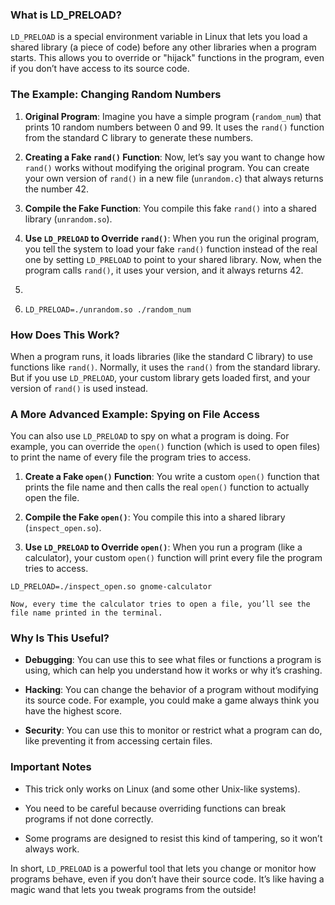 
### What is LD_PRELOAD?

`LD_PRELOAD` is a special environment variable in Linux that lets you load a shared library (a piece of code) before any other libraries when a program starts. This allows you to override or "hijack" functions in the program, even if you don’t have access to its source code.

### The Example: Changing Random Numbers

1. **Original Program**: Imagine you have a simple program (`random_num`) that prints 10 random numbers between 0 and 99. It uses the `rand()` function from the standard C library to generate these numbers.
    
2. **Creating a Fake `rand()` Function**: Now, let’s say you want to change how `rand()` works without modifying the original program. You can create your own version of `rand()` in a new file (`unrandom.c`) that always returns the number 42.
    
3. **Compile the Fake Function**: You compile this fake `rand()` into a shared library (`unrandom.so`).
    
4. **Use `LD_PRELOAD` to Override `rand()`**: When you run the original program, you tell the system to load your fake `rand()` function instead of the real one by setting `LD_PRELOAD` to point to your shared library. Now, when the program calls `rand()`, it uses your version, and it always returns 42.
5. 
6. `LD_PRELOAD=./unrandom.so ./random_num`
### How Does This Work?

When a program runs, it loads libraries (like the standard C library) to use functions like `rand()`. Normally, it uses the `rand()` from the standard library. But if you use `LD_PRELOAD`, your custom library gets loaded first, and your version of `rand()` is used instead.

### A More Advanced Example: Spying on File Access

You can also use `LD_PRELOAD` to spy on what a program is doing. For example, you can override the `open()` function (which is used to open files) to print the name of every file the program tries to access.

1. **Create a Fake `open()` Function**: You write a custom `open()` function that prints the file name and then calls the real `open()` function to actually open the file.
    
2. **Compile the Fake `open()`**: You compile this into a shared library (`inspect_open.so`).
    
3. **Use `LD_PRELOAD` to Override `open()`**: When you run a program (like a calculator), your custom `open()` function will print every file the program tries to access.
    
``LD_PRELOAD=./inspect_open.so gnome-calculator``
    
	Now, every time the calculator tries to open a file, you’ll see the file name printed in the terminal.
    

### Why Is This Useful?

- **Debugging**: You can use this to see what files or functions a program is using, which can help you understand how it works or why it’s crashing.
    
- **Hacking**: You can change the behavior of a program without modifying its source code. For example, you could make a game always think you have the highest score.
    
- **Security**: You can use this to monitor or restrict what a program can do, like preventing it from accessing certain files.
    

### Important Notes

- This trick only works on Linux (and some other Unix-like systems).
    
- You need to be careful because overriding functions can break programs if not done correctly.
    
- Some programs are designed to resist this kind of tampering, so it won’t always work.
    

In short, `LD_PRELOAD` is a powerful tool that lets you change or monitor how programs behave, even if you don’t have their source code. It’s like having a magic wand that lets you tweak programs from the outside!